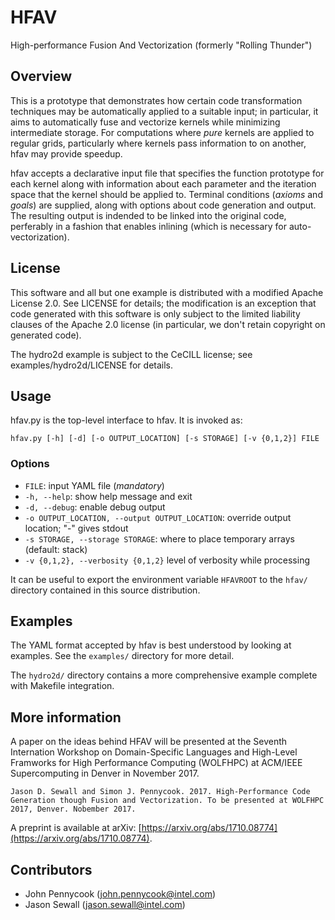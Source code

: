 HFAV
====

High-performance Fusion And Vectorization (formerly "Rolling Thunder")

Overview
--------

This is a prototype that demonstrates how certain code transformation techniques may be automatically applied to a suitable input; in particular, it aims to automatically fuse and vectorize kernels while minimizing intermediate storage. For computations where *pure* kernels are applied to regular grids, particularly where kernels pass information to on another, hfav may provide speedup.

hfav accepts a declarative input file that specifies the function prototype for each kernel along with information about each parameter and the iteration space that the kernel should be applied to. Terminal conditions (*axioms* and *goals*) are supplied, along with options about code generation and output. The resulting output is indended to be linked into the original code, perferably in a fashion that enables inlining (which is necessary for auto-vectorization).

License
-------

This software and all but one example is distributed with a modified Apache License 2.0. See LICENSE for details; the modification is an exception that code generated with this software is only subject to the limited liability clauses of the Apache 2.0 license (in particular, we don't retain copyright on generated code).

The hydro2d example is subject to the CeCILL license; see examples/hydro2d/LICENSE for details.

Usage
-----

hfav.py is the top-level interface to hfav. It is invoked as:

    hfav.py [-h] [-d] [-o OUTPUT_LOCATION] [-s STORAGE] [-v {0,1,2}] FILE

### Options

- `FILE`: input YAML file (*mandatory*)
- `-h, --help`: show help message and exit
- `-d, --debug`: enable debug output
- `-o OUTPUT_LOCATION, --output OUTPUT_LOCATION`: override output location; "-" gives stdout
- `-s STORAGE, --storage STORAGE`: where to place temporary arrays (default: stack)
- `-v {0,1,2}, --verbosity {0,1,2}` level of verbosity while processing

It can be useful to export the environment variable `HFAVROOT` to the `hfav/` directory contained in this source distribution.

Examples
--------

The YAML format accepted by hfav is best understood by looking at examples. See the `examples/` directory for more detail.

The `hydro2d/` directory contains a more comprehensive example complete with Makefile integration.

More information
----------------

A paper on the ideas behind HFAV will be presented at the Seventh Internation Workshop on Domain-Specific Languages and High-Level Framworks for High Performance Computing (WOLFHPC) at ACM/IEEE Supercomputing in Denver in November 2017.

    Jason D. Sewall and Simon J. Pennycook. 2017. High-Performance Code Generation though Fusion and Vectorization. To be presented at WOLFHPC 2017, Denver. Nobember 2017.

A preprint is available at arXiv: [https://arxiv.org/abs/1710.08774](https://arxiv.org/abs/1710.08774).

Contributors
------------

- John Pennycook (john.pennycook@intel.com)
- Jason Sewall (jason.sewall@intel.com)

